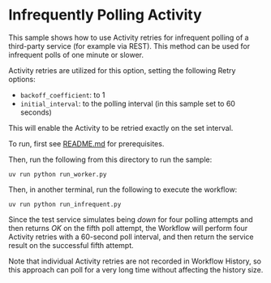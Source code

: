 # Infrequently Polling Activity

This sample shows how to use Activity retries for infrequent polling of a third-party service (for example via REST). This method can be used for infrequent polls of one minute or slower.

Activity retries are utilized for this option, setting the following Retry options:

- `backoff_coefficient`: to 1
- `initial_interval`: to the polling interval (in this sample set to 60 seconds)

This will enable the Activity to be retried exactly on the set interval.

To run, first see [README.md](../../README.md) for prerequisites.

Then, run the following from this directory to run the sample:

    uv run python run_worker.py

Then, in another terminal, run the following to execute the workflow:

    uv run python run_infrequent.py


Since the test service simulates being _down_ for four polling attempts and then returns _OK_ on the fifth poll attempt, the Workflow will perform four Activity retries with a 60-second poll interval, and then return the service result on the successful fifth attempt.

Note that individual Activity retries are not recorded in Workflow History, so this approach can poll for a very long time without affecting the history size.
